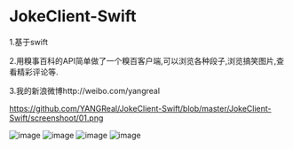 JokeClient-Swift
================
1.基于swift

2.用糗事百科的API简单做了一个糗百客户端,可以浏览各种段子,浏览搞笑图片,查看精彩评论等.

3.我的新浪微博http://weibo.com/yangreal


https://github.com/YANGReal/JokeClient-Swift/blob/master/JokeClient-Swift/screenshoot/01.png

![image](https://github.com/YANGReal/JokeClient-Swift/blob/master/JokeClient-Swift/screenshoot/01.png)
![image](https://github.com/YANGReal/JokeClient-Swift/blob/master/JokeClient-Swift/screenshoot/02.png)
![image](https://github.com/YANGReal/JokeClient-Swift/blob/master/JokeClient-Swift/screenshoot/03.png)
![image](https://github.com/YANGReal/JokeClient-Swift/blob/master/JokeClient-Swift/screenshoot/04.png)
